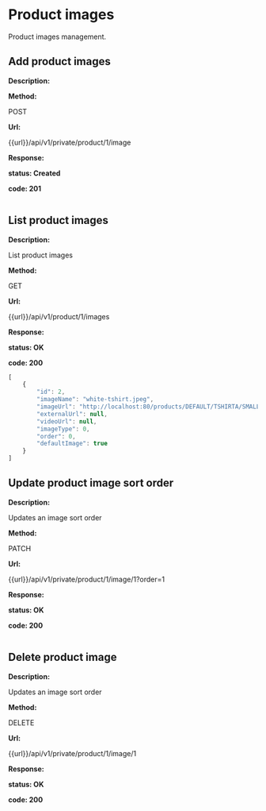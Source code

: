 # Product images

Product images management.



## Add product images

**Description:**



**Method:**

POST

**Url:**

{{url}}/api/v1/private/product/1/image



**Response:**

**status: Created**

**code: 201**

```js

```



## List product images

**Description:**

List product images

**Method:**

GET

**Url:**

{{url}}/api/v1/product/1/images



**Response:**

**status: OK**

**code: 200**

```js
[
    {
        "id": 2,
        "imageName": "white-tshirt.jpeg",
        "imageUrl": "http://localhost:80/products/DEFAULT/TSHIRTA/SMALL/white-tshirt.jpeg",
        "externalUrl": null,
        "videoUrl": null,
        "imageType": 0,
        "order": 0,
        "defaultImage": true
    }
]
```



## Update product image sort order

**Description:**

Updates an image sort order

**Method:**

PATCH

**Url:**

{{url}}/api/v1/private/product/1/image/1?order=1



**Response:**

**status: OK**

**code: 200**

```js

```



## Delete product image

**Description:**

Updates an image sort order

**Method:**

DELETE

**Url:**

{{url}}/api/v1/private/product/1/image/1



**Response:**

**status: OK**

**code: 200**

```js

```



